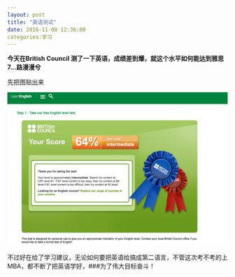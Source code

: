 ```yaml
---
layout: post
title: "英语测试"
date: 2016-11-08 12:36:09
categories:学习
---
```



 **今天在British Council 测了一下英语，成绩差到爆，就这个水平如何能达到雅思7...路漫漫兮**

先把图贴出来

![image](https://github.com/jiangzerui/picture_blog/raw/master/test%20level.jpg)

不过好在给了学习建议，无论如何要把英语给搞成第二语言，不管这次考不考的上MBA，都不断了把英语学好，###为了伟大目标奋斗！

  
